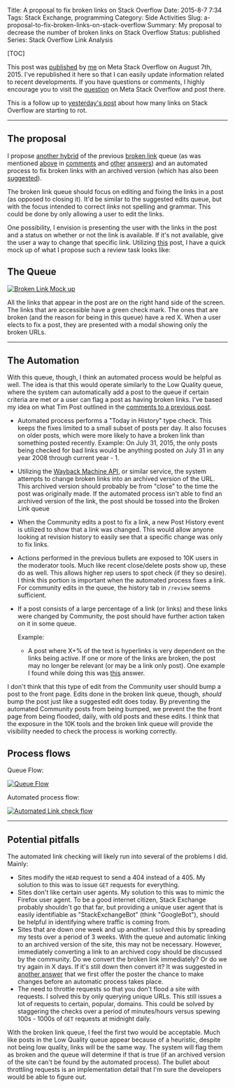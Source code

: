 Title: A proposal to fix broken links on Stack Overflow
Date: 2015-8-7 7:34
Tags: Stack Exchange, programming
Category: Side Activities
Slug: a-proposal-to-fix-broken-links-on-stack-overflow
Summary: My proposal to decrease the number of broken links on Stack Overflow
Status: published
Series: Stack Overflow Link Analysis

[TOC]

This post was [published][a] by [me][b] on Meta Stack Overflow on August 7th, 2015. I've republished it here
so that I can easily update information related to recent developments. If you have questions or comments, I highly
encourage you to visit the [question][a] on Meta Stack Overflow and post there.

This is a follow up to [yesterday's post][1] about how many links on Stack Overflow are starting to rot.

---

## The proposal

I propose [another hybrid][20] of the previous [broken link][6] queue (as was mentioned [above][14] in [comments][13] and [other][16] [answers][17]) and an automated process to fix broken links with an archived version (which has also been [suggested][18]).

The broken link queue should focus on editing and fixing the links in a post (as opposed to closing it). It'd be similar to the suggested edits queue, but with the focus intended to correct *links* not spelling and grammar. This could be done by only allowing a user to edit the links.

One possibility, I envision is presenting the user with the links in the post and a status on whether or not the link is available. If it's not available, give the user a way to change that specific link. Utilizing [this][7] post, I have a quick mock up of what I propose such a review task looks like:

## The Queue

[![Broken Link Mock up][8]][8]

All the links that appear in the post are on the right hand side of the screen. The links that are accessible have a green check mark. The ones that are broken (and the reason for being in this queue) have a red X. When a user elects to fix a post, they are presented with a modal showing only the broken URLs.

---

## The Automation

With this queue, though, I think an automated process would be helpful as well. The idea is that this would operate similarly to the Low Quality queue, where the system can automatically add a post to the queue if certain criteria are met *or* a user can flag a post as having broken links. I've based my idea on what Tim Post outlined in the [comments to a previous post][9].

 - Automated process performs a "Today in History" type check. This keeps the fixes limited to a small subset of posts per day. It also focuses on older posts, which were more likely to have a broken link than something posted recently. Example: On July 31, 2015, the only posts being checked for bad links would be anything posted on July 31 in any year 2008 through current year - 1.
 - Utilizing the [Wayback Machine API][15], or similar service, the system attempts to change broken links into an archived version of the URL. This archived version should probably be from "close" to the time the post was originally made. If the automated process isn't able to find an archived version of the link, the post should be tossed into the Broken Link queue
 - When the Community edits a post to fix a link, a new Post History event is utilized to show that a link was changed. This would allow anyone looking at revision history to easily see that a specific change was only to fix links.
 - Actions performed in the previous bullets are exposed to 10K users in the moderator tools. Much like recent close/delete posts show up, these do as well. This allows higher rep users to spot check (if they so desire). I think this portion is important when the automated process fixes a link. For community edits in the queue, the history tab in `/review` seems sufficient.
 - If a post consists of a large percentage of a link (or links) and these links were changed by Community, the post should have further action taken on it in some queue.

   Example:
     - A post where X+% of the text is hyperlinks is very dependent on the links being active. If one or more of the links are broken, the post may no longer be relevant (or may be a link only post). One example I found while doing this was [this][10] answer.

I don't think that this type of edit from the Community user should bump a post to the front page. Edits done in the broken link queue, though, *should* bump the post just like a suggested edit does today. By preventing the automated Community posts from being bumped, we prevent the the front page from being flooded, daily, with old posts and these edits. I think that the exposure in the 10K tools and the broken link queue will provide the visibility needed to check the process is working correctly. 

## Process flows

Queue Flow:

[![Queue Flow][11]][11]

Automated process flow:

[![Automated Link check flow][12]][12]

---

## Potential pitfalls

The automated link checking will likely run into several of the problems I did. Mainly:

 - Sites modify the `HEAD` request to send a 404 instead of a 405. My solution to this was to issue `GET` requests for everything.
 - Sites don't like certain user agents. My solution to this was to mimic the Firefox user agent. To be a good internet citizen, Stack Exchange probably shouldn't go that far, but providing a unique user agent that is easily identifiable as "StackExchangeBot" (think "GoogleBot"), should be helpful in identifying where traffic is coming from.
 - Sites that are down one week and up another. I solved this by spreading my tests over a period of 3 weeks. With the queue and automatic linking to an archived version of the site, this may not be necessary. However, immediately converting a link to an archived copy should be discussed by the community. Do we convert the broken link immediately? Or do we try again in X days. If it's still down then convert it? It was suggested in [another answer][19] that we first offer the poster the chance to make changes before an automatic process takes place.
 - The need to throttle requests so that you don't flood a site with requests. I solved this by only querying unique URLs. This still issues a lot of requests to certain, popular, domains. This could be solved by staggering the checks over a period of minutes/hours versus spewing 100s - 1000s of `GET` requests at midnight daily.

With the broken link queue, I feel the first two would be acceptable. Much like posts in the Low Quality queue appear because of a heuristic, despite not being low quality, links will be the same way. The system will flag them as broken and the queue will determine if that is true (if an archived version of the site can't be found by the automated process). The bullet about throttling requests is an implementation detail that I'm sure the developers would be able to figure out.

 [1]: {filename}2015_08_06_analysis-of-links-posted-to-stack-overflow.md
 [a]: http://meta.stackoverflow.com/q/300916/189134
 [b]: http://meta.stackoverflow.com/users/189134/andy?tab=profile
 [6]: http://meta.stackexchange.com/questions/224895/what-happened-to-the-broken-link-review-queue
 [7]: http://stackoverflow.com/a/2054063/189134
 [8]: {attach}images/brokenlinkqueue.png
 [9]: http://meta.stackexchange.com/questions/130398/does-stack-exchange-crawl-websites/198357#comment741544_198357
 [10]: http://stackoverflow.com/posts/4906230/revisions
 [11]: {attach}images/brokenqueueflow.png
 [12]: {attach}images/automatedlinkflow.png
 [13]: http://meta.stackoverflow.com/questions/300916/i-estimate-10-of-the-links-posted-here-are-dead-how-do-we-deal-with-them#comment229795_300916
 [14]: http://meta.stackoverflow.com/questions/300916/i-estimate-10-of-the-links-posted-here-are-dead-how-do-we-deal-with-them#comment229798_300916
 [15]: http://archive.org/about/wayback_api.php
 [16]: http://meta.stackoverflow.com/a/300998/189134
 [17]: http://meta.stackoverflow.com/a/300996/189134
 [18]: http://meta.stackoverflow.com/a/301001/189134
 [19]: http://meta.stackoverflow.com/a/301002/189134
 [20]: http://meta.stackoverflow.com/a/301002/189134
